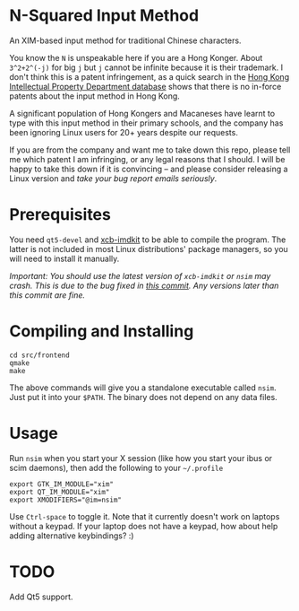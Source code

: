 # N-Squared Input Method

An XIM-based input method for traditional Chinese characters. 

You know the `N` is unspeakable here if you are a Hong Konger. About
`3^2+2^(-j)` for big `j` but `j` cannot be infinite because it is their
trademark. I don't think this is
a patent infringement, as a quick search in the
[Hong Kong Intellectual Property Department database](https://esearch.ipd.gov.hk/nis-pos-view/pt#/quicksearch)
shows that there is no in-force patents about the input method in Hong Kong.

A significant population of Hong Kongers and Macaneses
have learnt to type with this input method in their primary
schools, and the company has been ignoring Linux users for 20+
years despite our requests.

If you are from the company and want me to take down this repo, please tell me
which patent I am infringing, or any legal reasons that I should. I will be
happy to take this down if it is convincing – and please consider releasing a
Linux version and *take your bug report emails seriously*.


# Prerequisites

You need `qt5-devel` and [xcb-imdkit](https://gitlab.com/fcitx/xcb-imdkit)
to be able to compile the program. The latter is not included in most Linux
distributions' package managers, so you will need to install it manually.

*Important: You should use the latest version of `xcb-imdkit` or `nsim` may
crash. This is due to the bug fixed in [this commit](https://gitlab.com/fcitx/xcb-imdkit/commit/4a04ba78c51fba58594e22997bff252590083597). Any versions later than this commit are fine.*

# Compiling and Installing

```
cd src/frontend
qmake
make
```

The above commands will give you a standalone executable called `nsim`. Just put
it into your `$PATH`. The binary does not depend on any data files.


# Usage

Run `nsim` when you start your X session (like how you start your ibus or scim daemons),
then add the following to your `~/.profile`

```
export GTK_IM_MODULE="xim"
export QT_IM_MODULE="xim"
export XMODIFIERS="@im=nsim"
```

Use `Ctrl-space` to toggle it. Note that it currently doesn't work on laptops without a keypad.
If your laptop does not have a keypad, how about help adding alternative keybindings? :)

# TODO

Add Qt5 support.
